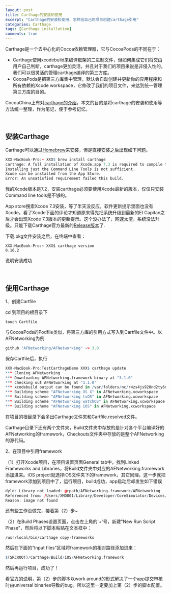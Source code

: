 ```yaml
---
layout: post
title: Carthage的安装和使用
excerpt: "Carthage的安装和使用，怎样给自己的项目创建carthage引用"
categories: Carthage
tags: [Carthage installation]
comments: true
---
```


Carthage是一个去中心化的Cocoa依赖管理器，它与CocoaPods的不同在于：

* Carthage使用xcodebuild来编译框架的二进制文件，但如何集成它们将交由用户自己判断，carthage更加灵活，并且对于我们的项目来说是非侵入性的。我们可以很灵活的管理carthage编译的第三方库。
* CocoaPods是把第三方库集中管理，默认会自动创建并更新你的应用程序和所有依赖的Xcode workspace，它修改了我们的项目文件，来达到统一管理第三方库的目的。

CocoaChina上有对[carthage的介绍](http://www.cocoachina.com/ios/20141204/10528.html)，本文的目的是将carthage的安装和使用等方法统一整理，作为笔记，便于参考记忆。

<br/>

## 安装Carthage

Carthage可以通过[Homebrew](http://brew.sh/)来安装，但是直接安装之后出现如下问题。

```r
XXX-MacBook-Pro:~ XXX$ brew install carthage
carthage: A full installation of Xcode.app 7.3 is required to compile this software.
Installing just the Command Line Tools is not sufficient.
Xcode can be installed from the App Store.
Error: An unsatisfied requirement failed this build.
```
我的Xcode版本是7.2，安装carthage必须要使用Xcode最新的版本，仅仅只安装Command line tools是不够的。

App store搜索Xcode 7.3安装，等了半天没反应，软件更新提示里面也没有Xcode。看了Xcode下面的评论才知道原来得先把系统升级到最新的EI Capitan之后才会出现Xcode 7.3版本的更新提示。这个没办法了，网速太渣，系统没法升级。只能下载Carthage官方最新的[Release版本](https://github.com/Carthage/Carthage/releases)了.

下载.pkg文件安装之后，在终端中查看：

```
XXX-MacBook-Pro:~ XXX$ carthage version
0.16.2
```
说明安装成功

<br/>

## 使用Carthage

1、创建Cartfile

cd 到项目的根目录下

```
touch Cartfile
```
与CocoaPods的Podfile类似，将第三方库的引用方式写入到Cartfile文件中。以AFNetworking为例

```r
github "AFNetworking/AFNetworking" ~> 3.0
```
保存Cartfile后，执行

```r
XXX-MacBook-Pro:TestCarthageDemo XXX$ carthage update
*** Cloning AFNetworking
*** Downloading AFNetworking.framework binary at "3.1.0"
*** Checking out AFNetworking at "3.1.0"
*** xcodebuild output can be found in /var/folders/nc/r4zs4js928nd2ty6ng64c7sr0000gp/T/carthage-xcodebuild.nVuUQ1.log
*** Building scheme "AFNetworking OS X" in AFNetworking.xcworkspace
*** Building scheme "AFNetworking tvOS" in AFNetworking.xcworkspace
*** Building scheme "AFNetworking watchOS" in AFNetworking.xcworkspace
*** Building scheme "AFNetworking iOS" in AFNetworking.xcworkspace
```
在项目的根目录下会多出Carthage文件夹和Cartfile.resolved文件。

Carthage目录下还有两个文件夹，Build文件夹中存放的是针对各个平台编译好的AFNetworking的framework，Checkouts文件夹中存放的是整个AFNetworking的源代码。

2、在项目中引用framework

（1）打开Xcode项目，在项目设置页面General tab中，找到Linked Frameworks and Libraries，将Build文件夹中对应的AFNetworking.framework添加进来。iOS project就选择iOS文件夹下的framework，其它同理。这一步就把framework添加到项目中了，运行项目，build成功，app启动后却发生如下错误

```r
dyld: Library not loaded: @rpath/AFNetworking.framework/AFNetworking
Referenced from: /Users/XMD001/Library/Developer/CoreSimulator/Devices/1C63D6A2-7EBA-420B-99C4-38C7C1A25911/data/Containers/Bundle/Application/7F3B81EA-9ADF-46DF-9F32-E80F6BED1628/TestCarthageDemo.app/TestCarthageDemo
Reason: image not found
```
还有些工作没做完，接着第（2）步~

（2）在Build Phases设置页面，点击左上角的'+'号，新建"New Run Script Phase"，然后将以下脚本粘贴在文本框中：

```
/usr/local/bin/carthage copy-frameworks
```
然后在下面的“Input files”区域将framework的相对路径添加进来：

```r
$(SRCROOT)/Carthage/Build/iOS/AFNetworking.framework
```
然后再运行项目，成功了！

看[官方的说明](https://github.com/Carthage/Carthage)，第（2）步的脚本以work around的形式解决了一个app提交审核时由universal binaries导致的bug。所以这里一定要加上第（2）步的脚本配置。



